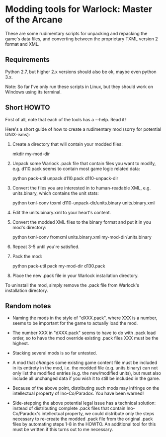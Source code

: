 # Modding tools for Warlock: Master of the Arcane

These are some rudimentary scripts for unpacking and repacking the
game's data files, and converting between the proprietary TXML version
2 format and XML.

## Requirements

Python 2.7, but higher 2.x versions should also be ok, maybe even
python 3.x.

Note: So far I've only run these scripts in Linux, but they should
work on Windows using its terminal.

## Short HOWTO

First of all, note that each of the tools has a --help. Read it!

Here's a short guide of how to create a rudimentary mod (sorry for
potential UNIX-isms):

1. Create a directory that will contain your modded files:

    mkdir my-mod-dir

2. Unpack some Warlock .pack file that contain files you want to
   modify, e.g. d110.pack seems to contain most game logic related
   data:

    python pack-util unpack d110.pack d110-unpack-dir

3. Convert the files you are interested in to human-readable XML, e.g.
   units.binary, which contains the unit stats:

    python txml-conv toxml d110-unpack-dir/units.binary units.binary.xml

4. Edit the units.binary.xml to your heart's content.

5. Convert the modded XML files to the binary format and put it in you
   mod's directory:

    python txml-conv fromxml units.binary.xml my-mod-dir/units.binary

6. Repeat 3-5 until you're satisfied.

7. Pack the mod:

    python pack-util pack my-mod-dir d130.pack

8. Place the new .pack file in your Warlock installation directory.

To uninstall the mod, simply remove the .pack file from Warlock's
installation directory.

Random notes
------------

* Naming the mods in the style of "dXXX.pack", where XXX is a number,
  seems to be important for the game to actually load the mod.

* The number XXX in "dXXX.pack" seems to have to do with .pack load
  order, so to have the mod override existing .pack files XXX must be
  the highest.

* Stacking several mods is so far untested.

* A mod that *changes* some existing game content file must be
  included in its entirety in the mod, i.e. the modded file (e.g.
  units.binary) can not only list the modified entries (e.g. the
  new/modified units), but must also include all unchanged data if you
  wish it to still be included in the game.

* Because of the above point, distributing such mods may infringe on
  the intellectual property of Ino-Co/Paradox. You have been warned!

* Side-stepping the above potential legal issue has a technical
  solution: instead of distributing complete .pack files that contain
  Ino-Co/Paradox's intellectual property, we could distribute only the
  steps necessary to re-create the modded .pack file from the original
  .pack files by automating steps 1-8 in the HOWTO. An additional tool
  for this must be written if this turns out to me necessary.
